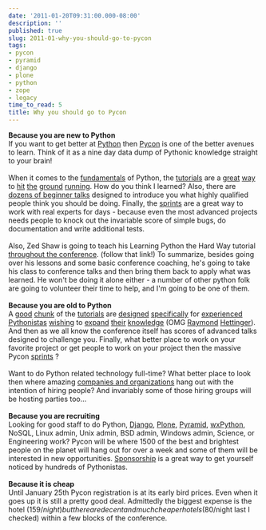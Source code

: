 ```yaml
---
date: '2011-01-20T09:31:00.000-08:00'
description: ''
published: true
slug: 2011-01-why-you-should-go-to-pycon
tags:
- pycon
- pyramid
- django
- plone
- python
- zope
- legacy
time_to_read: 5
title: Why you should go to Pycon
---
```


<b>Because you are new to Python</b><br />If you want to get better at <a href="http://python.org/">Python</a> then <a href="http://us.pycon.org/">Pycon</a> is one of the better avenues to learn. Think of it as a nine day data dump of Pythonic knowledge straight to your brain!<br /><br />When it comes to the <a href="http://us.pycon.org/2011/schedule/sessions/99/">fundamentals</a> of Python, the <a href="http://us.pycon.org/2011/schedule/sessions/117/">tutorials</a> are a <a href="http://us.pycon.org/2011/schedule/sessions/118/">great</a> <a href="http://us.pycon.org/2011/schedule/sessions/111/">way</a> to <a href="http://us.pycon.org/2011/schedule/sessions/219/">hit</a> <a href="http://us.pycon.org/2011/schedule/sessions/32/">the</a> <a href="http://us.pycon.org/2011/schedule/sessions/108/">ground</a> <a href="http://us.pycon.org/2011/schedule/sessions/242/">running</a>. How do you think I learned? Also, there are <a href="http://us.pycon.org/2011/schedule/lists/talks/">dozens of beginner talks</a> designed to introduce you what highly qualified people think you should be doing. Finally, the <a href="http://us.pycon.org/2011/sprints/">sprints</a> are a great way to work with real experts for days - because even the most advanced projects needs people to knock out the invariable score of simple bugs, do documentation and write additional tests.<br /><br />Also, Zed Shaw is going to teach his Learning Python the Hard Way tutorial <a href="http://sheddingbikes.com/posts/1295120282.html">throughout the conference</a>. (follow that link!) To summarize, besides going over his lessons and some basic conference coaching, he's going to take his class to conference talks and then bring them back to apply what was learned. He won't be doing it alone either - a number of other python folk are going to volunteer their time to help, and I'm going to be one of them.<br /><br /><b>Because you are old to Python</b><br />A <a href="http://us.pycon.org/2011/schedule/sessions/47/">good</a> <a href="http://us.pycon.org/2011/schedule/sessions/122/">chunk</a> of the <a href="http://us.pycon.org/2011/schedule/sessions/141/">tutorials</a> are <a href="http://us.pycon.org/2011/schedule/sessions/144/">designed</a> <a href="http://us.pycon.org/2011/schedule/sessions/161/">specifically</a> for <a href="http://us.pycon.org/2011/schedule/sessions/164/">experienced</a> <a href="http://us.pycon.org/2011/schedule/sessions/274/">Pythonistas</a> <a href="http://us.pycon.org/2011/schedule/sessions/187/">wishing</a> to <a href="http://www.blogger.com/"><span id="goog_1045069554"></span>expand<span id="goog_1045069555"></span></a> <a href="http://us.pycon.org/2011/schedule/sessions/64/">their</a> <a href="http://us.pycon.org/2011/schedule/sessions/219/">knowledge</a> (OMG <a href="http://us.pycon.org/2011/schedule/sessions/259/">Raymond</a> <a href="http://us.pycon.org/2011/schedule/sessions/260/">Hettinger</a>). And then as we all know the conference itself has scores of advanced talks designed to challenge you. Finally, what better place to work on your favorite project or get people to work on your project then the massive Pycon&nbsp;<a href="http://us.pycon.org/2011/sprints/">sprints</a>&nbsp;?<br /><br />Want to do Python related technology full-time? What better place to look then where amazing <a href="http://us.pycon.org/2011/sponsors/prospectus/">companies and organizations</a>&nbsp;hang out with the intention of hiring people? And invariably some of those hiring groups will be hosting parties too...<br /><br /><b>Because you are recruiting</b><br />Looking for good staff to do Python, <a href="http://djangoproject.com/">Django</a>, <a href="http://plone.org/">Plone</a>, <a href="http://docs.pylonsproject.org/">Pyramid</a>, <a href="http://wxpython.org/">wxPython</a>, NoSQL, Linux admin, Unix admin, BSD admin, Windows admin, Science, or Engineering work? Pycon will be where 1500 of the best and brightest people on the planet will hang out for over a week and some of them will be interested in new opportunities. <a href="http://us.pycon.org/2011/sponsors/prospectus/">Sponsorship</a> is a great way to get yourself noticed by hundreds of Pythonistas.<br /><br /><b>Because it is cheap</b><br />Until January 25th Pycon registration is at its early bird prices. Even when it goes up it is still a pretty good deal. Admittedly the biggest expense is the hotel ($159/night) but there are decent and much cheaper hotels ($80/night last I checked) within a few blocks of the conference.